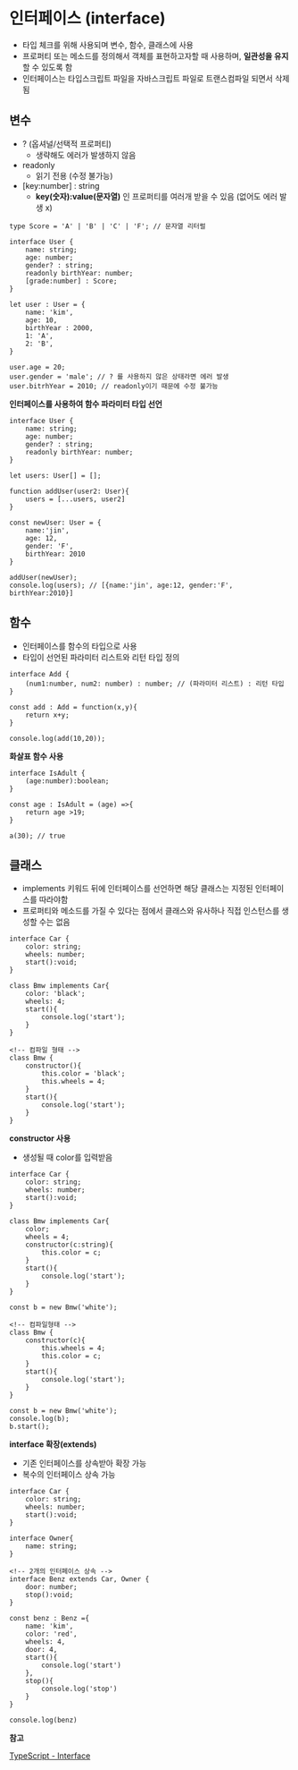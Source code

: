 # 인터페이스 (interface)

- 타입 체크를 위해 사용되며 변수, 함수, 클래스에 사용
- 프로퍼티 또는 메소드를 정의해서 객체를 표현하고자할 때 사용하며, **일관성을 유지**할 수 있도록 함
- 인터페이스는 타입스크립트 파일을 자바스크립트 파일로 트랜스컴파일 되면서 삭제됨

## 변수

- ? (옵셔널/선택적 프로퍼티)
  - 생략해도 에러가 발생하지 않음
- readonly
  - 읽기 전용 (수정 불가능)
- [key:number] : string
  - **key(숫자):value(문자열)** 인 프로퍼티를 여러개 받을 수 있음 (없어도 에러 발생 x)

```
type Score = 'A' | 'B' | 'C' | 'F'; // 문자열 리터럴

interface User {
    name: string;
    age: number;
    gender? : string;
    readonly birthYear: number;
    [grade:number] : Score;
}

let user : User = {
    name: 'kim',
    age: 10,
    birthYear : 2000,
    1: 'A',
    2: 'B',
}

user.age = 20;
user.gender = 'male'; // ? 를 사용하지 않은 상태라면 에러 발생
user.bitrhYear = 2010; // readonly이기 때문에 수정 불가능

```

**인터페이스를 사용하여 함수 파라미터 타입 선언**

```
interface User {
    name: string;
    age: number;
    gender? : string;
    readonly birthYear: number;
}

let users: User[] = [];

function addUser(user2: User){
    users = [...users, user2]
}

const newUser: User = {
    name:'jin',
    age: 12,
    gender: 'F',
    birthYear: 2010
}

addUser(newUser);
console.log(users); // [{name:'jin', age:12, gender:'F', birthYear:2010}]
```

## 함수

- 인터페이스를 함수의 타입으로 사용
- 타입이 선언된 파라미터 리스트와 리턴 타입 정의

```
interface Add {
    (num1:number, num2: number) : number; // (파라미터 리스트) : 리턴 타입
}

const add : Add = function(x,y){
    return x+y;
}

console.log(add(10,20));
```

**화살표 함수 사용**

```
interface IsAdult {
    (age:number):boolean;
}

const age : IsAdult = (age) =>{
    return age >19;
}

a(30); // true
```

## 클래스

- implements 키워드 뒤에 인터페이스를 선언하면 해당 클래스는 지정된 인터페이스를
  따라야함
- 프로퍼티와 메소드를 가질 수 있다는 점에서 클래스와 유사하나 직접 인스턴스를 생성할 수는 없음

```
interface Car {
    color: string;
    wheels: number;
    start():void;
}

class Bmw implements Car{
    color: 'black';
    wheels: 4;
    start(){
        console.log('start');
    }
}

<!-- 컴파일 형태 -->
class Bmw {
    constructor(){
        this.color = 'black';
        this.wheels = 4;
    }
    start(){
        console.log('start');
    }
}
```

**constructor 사용**

- 생성될 때 color를 입력받음

```
interface Car {
    color: string;
    wheels: number;
    start():void;
}

class Bmw implements Car{
    color;
    wheels = 4;
    constructor(c:string){
        this.color = c;
    }
    start(){
        console.log('start');
    }
}

const b = new Bmw('white');

<!-- 컴파일형태 -->
class Bmw {
    constructor(c){
        this.wheels = 4;
        this.color = c;
    }
    start(){
        console.log('start');
    }
}

const b = new Bmw('white');
console.log(b);
b.start();
```

**interface 확장(extends)**

- 기존 인터페이스를 상속받아 확장 가능
- 복수의 인터페이스 상속 가능

```
interface Car {
    color: string;
    wheels: number;
    start():void;
}

interface Owner{
    name: string;
}

<!-- 2개의 인터페이스 상속 -->
interface Benz extends Car, Owner {
    door: number;
    stop():void;
}

const benz : Benz ={
    name: 'kim',
    color: 'red',
    wheels: 4,
    door: 4,
    start(){
        console.log('start')
    },
    stop(){
        console.log('stop')
    }
}

console.log(benz)
```

**참고**

[TypeScript - Interface](https://poiemaweb.com/typescript-interface)
